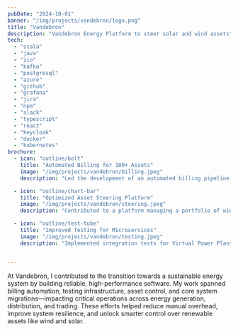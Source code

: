 ```yaml
---
pubDate: "2024-10-01"
banner: "/img/projects/vandebron/logo.png"
title: "Vandebron"
description: "Vandebron Energy Platform to steer solar and wind assets"
tech:
  - "scala"
  - "java"
  - "zio"
  - "kafka"
  - "postgresql"
  - "azure"
  - "github"
  - "grafana"
  - "jira"
  - "npm"
  - "slack"
  - "typescript"
  - "react"
  - "keycloak"
  - "docker"
  - "kubernetes"
brochure:
  - icon: "outline/bolt"
    title: "Automated Billing for 100+ Assets"
    image: "/img/projects/vandebron/billing.jpeg"
    description: "Led the development of an automated billing pipeline replacing a manual, error-prone process for over 100 assets across 5 contract types. This improved scalability and reduced human errors."

  - icon: "outline/chart-bar"
    title: "Optimized Asset Steering Platform"
    image: "/img/projects/vandebron/steering.jpeg"
    description: "Contributed to a platform managing a portfolio of wind turbines and solar parks spanning 5 energy markets, enhancing operational efficiency and increasing profitability."

  - icon: "outline/test-tube"
    title: "Improved Testing for Microservices"
    image: "/img/projects/vandebron/testing.jpeg"
    description: "Implemented integration tests for Virtual Power Plant microservices, cutting deployment feedback times from 10 minutes to instant, increasing system robustness and reducing hotfixes."


--- 
```


At Vandebron, I contributed to the transition towards a sustainable energy system by building reliable, high-performance software. My work spanned billing automation, testing infrastructure, asset control, and core system migrations—impacting critical operations across energy generation, distribution, and trading. These efforts helped reduce manual overhead, improve system resilience, and unlock smarter control over renewable assets like wind and solar.